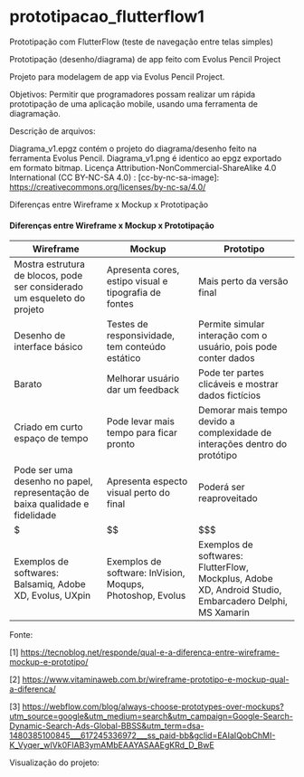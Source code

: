# prototipacao_flutterflow1
Prototipação com FlutterFlow (teste de navegação entre telas simples)

Prototipação (desenho/diagrama) de app feito com Evolus Pencil Project

Projeto para modelagem de app via Evolus Pencil Project.

Objetivos: Permitir que programadores possam realizar um rápida prototipação de uma aplicação mobile, usando uma ferramenta de diagramação.

Descrição de arquivos:

Diagrama_v1.epgz contém o projeto do diagrama/desenho feito na ferramenta Evolus Pencil.
Diagrama_v1.png é identico ao epgz exportado em formato bitmap.
Licença Attribution-NonCommercial-ShareAlike 4.0 International (CC BY-NC-SA 4.0) : [cc-by-nc-sa-image]: https://creativecommons.org/licenses/by-nc-sa/4.0/

Diferenças entre Wireframe x Mockup x Prototipação


#### Diferenças entre Wireframe x Mockup x Prototipação

| Wireframe  | Mockup | Prototipo |
| ------------- | ------------- | ------- |
| Mostra estrutura de blocos, pode ser considerado um esqueleto do projeto | Apresenta cores, estipo visual e tipografia de fontes | Mais perto da versão final |
| Desenho de interface básico  | Testes de responsividade, tem conteúdo estático | Permite simular interação com o usuário, pois pode conter dados |
| Barato  | Melhorar usuário dar um feedback | Pode ter partes clicáveis e mostrar dados fictícios |
| Criado em curto espaço de tempo | Pode levar mais tempo para ficar pronto | Demorar mais tempo devido a complexidade de interações dentro do protótipo |
| Pode ser uma desenho no papel, representação de baixa qualidade e fidelidade  | Apresenta especto visual perto do final | Poderá ser reaproveitado |
| $  | $$ | $$$ |
| Exemplos de softwares: Balsamiq, Adobe XD, Evolus, UXpin  | Exemplos de software: InVision, Moqups, Photoshop, Evolus | Exemplos de softwares: FlutterFlow, Mockplus, Adobe XD, Android Studio, Embarcadero Delphi, MS Xamarin |

Fonte:

[1] https://tecnoblog.net/responde/qual-e-a-diferenca-entre-wireframe-mockup-e-prototipo/

[2] https://www.vitaminaweb.com.br/wireframe-prototipo-e-mockup-qual-a-diferenca/

[3] https://webflow.com/blog/always-choose-prototypes-over-mockups?utm_source=google&utm_medium=search&utm_campaign=Google-Search-Dynamic-Search-Ads-Global-BBSS&utm_term=dsa-1480385100845___617245336972___ss_paid-bb&gclid=EAIaIQobChMI-K_Vyqer_wIVk0FIAB3ymAMbEAAYASAAEgKRd_D_BwE

Visualização do projeto: